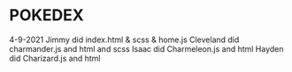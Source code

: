 # POKEDEX

4-9-2021
Jimmy did index.html & scss & home.js
Cleveland did charmander.js and html and scss
Isaac did Charmeleon.js and html
Hayden did Charizard.js and html